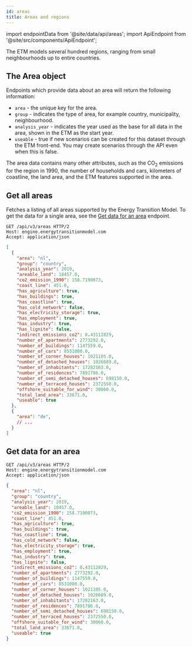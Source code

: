 ```yaml
---
id: areas
title: Areas and regions
---
```


import endpointData from '@site/data/api/areas';
import ApiEndpoint from '@site/src/components/ApiEndpoint';

The ETM models several hundred regions, ranging from small neighbourhoods up to entire countries.

## The Area object

Endpoints which provide data about an area will return the following information:

* `area` - the unique key for the area.
* `group` - indicates the type of area, for example country, municipality, neighbourhood.
* `analysis_year` - indicates the year used as the base for all data in the area, shown in the ETM as the start year.
* `useable` - true if new scenarios can be created for this dataset through the ETM front-end. You may create scenarios through the API even when this is false.

The area data contains many other attributes, such as the CO<sub>2</sub> emissions for the region in 1990, the number of households and cars, kilometers of coastline, the land area, and the ETM features supported in the area.

## Get all areas

Fetches a listing of all areas supported by the Energy Transition Model. To get the data for a single area, see the [Get data for an area](#get-data-for-an-area) endpoint.

<ApiEndpoint data={endpointData.index} />

```http title="Example request"
GET /api/v3/areas HTTP/2
Host: engine.energytransitionmodel.com
Accept: application/json
```

```json title="Example response"
[
  {
    "area": "nl",
    "group": "country",
    "analysis_year": 2019,
    "areable_land": 18457.0,
    "co2_emission_1990": 158.7190073,
    "coast_line": 451.0,
    "has_agriculture": true,
    "has_buildings": true,
    "has_coastline": true,
    "has_cold_network": false,
    "has_electricity_storage": true,
    "has_employment": true,
    "has_industry": true,
    "has_lignite": false,
    "indirect_emissions_co2": 0.43112829,
    "number_of_apartments": 2773292.0,
    "number_of_buildings": 1147559.0,
    "number_of_cars": 8531000.0,
    "number_of_corner_houses": 1021105.0,
    "number_of_detached_houses": 1026689.0,
    "number_of_inhabitants": 17282163.0,
    "number_of_residences": 7891786.0,
    "number_of_semi_detached_houses": 698150.0,
    "number_of_terraced_houses": 2372550.0,
    "offshore_suitable_for_wind": 30060.0,
    "total_land_area": 33671.0,
    "useable": true
  },
  {
    "area": "de",
    // ...
  }
]
```

## Get data for an area

<ApiEndpoint data={endpointData.show} />

```http title="Example request"
GET /api/v3/areas HTTP/2
Host: engine.energytransitionmodel.com
Accept: application/json
```

```json title="Example response"
{
  "area": "nl",
  "group": "country",
  "analysis_year": 2019,
  "areable_land": 18457.0,
  "co2_emission_1990": 158.7190073,
  "coast_line": 451.0,
  "has_agriculture": true,
  "has_buildings": true,
  "has_coastline": true,
  "has_cold_network": false,
  "has_electricity_storage": true,
  "has_employment": true,
  "has_industry": true,
  "has_lignite": false,
  "indirect_emissions_co2": 0.43112829,
  "number_of_apartments": 2773292.0,
  "number_of_buildings": 1147559.0,
  "number_of_cars": 8531000.0,
  "number_of_corner_houses": 1021105.0,
  "number_of_detached_houses": 1026689.0,
  "number_of_inhabitants": 17282163.0,
  "number_of_residences": 7891786.0,
  "number_of_semi_detached_houses": 698150.0,
  "number_of_terraced_houses": 2372550.0,
  "offshore_suitable_for_wind": 30060.0,
  "total_land_area": 33671.0,
  "useable": true
}
```
